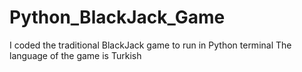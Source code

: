 # Python_BlackJack_Game
 I coded the traditional BlackJack game to run in Python terminal
 The language of the game is Turkish
